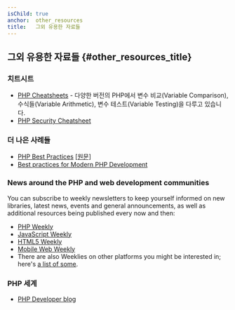```yaml
---
isChild: true
anchor:  other_resources
title:   그외 유용한 자료들
---
```


## 그외 유용한 자료들 {#other_resources_title}

### 치트시트

* [PHP Cheatsheets](http://phpcheatsheets.com/) - 다양한 버전의 PHP에서 변수 비교(Variable Comparison),
수식들(Variable Arithmetic), 변수 테스트(Variable Testing)을 다루고 있습니다.
* [PHP Security Cheatsheet](https://www.owasp.org/index.php/PHP_Security_Cheat_Sheet)

### 더 나은 사례들

* [PHP Best Practices](http://www.meye.net/php-best-practices/) [[원문]](https://phpbestpractices.org/)
* [Best practices for Modern PHP Development](https://www.airpair.com/php/posts/best-practices-for-modern-php-development)

### News around the PHP and web development communities
You can subscribe to weekly newsletters to keep yourself informed on new libraries, latest news, events and general
announcements, as well as additional resources being published every now and then:

* [PHP Weekly](http://www.phpweekly.com)
* [JavaScript Weekly](http://javascriptweekly.com)
* [HTML5 Weekly](http://html5weekly.com)
* [Mobile Web Weekly](http://mobilewebweekly.co)
* There are also Weeklies on other platforms you might be interested in; here's
[a list of some](https://github.com/jondot/awesome-weekly).

### PHP 세계

* [PHP Developer blog](http://blog.phpdeveloper.org/)
